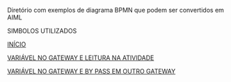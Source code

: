 
Diretório com exemplos de diagrama BPMN que podem ser convertidos em AIML

SIMBOLOS UTILIZADOS

[INÍCIO](https://github.com/giseldo/chatbot_ari_bpmn_to_aiml/tree/master/exemplos/inicio)

[VARIÁVEL NO GATEWAY E LEITURA NA ATIVIDADE](https://github.com/giseldo/chatbot_ari_bpmn_to_aiml/tree/master/exemplos/variavel)

[VARIÁVEL NO GATEWAY E BY PASS EM OUTRO GATEWAY](https://github.com/giseldo/chatbot_ari_bpmn_to_aiml/tree/master/exemplos/variavel_gateway)
